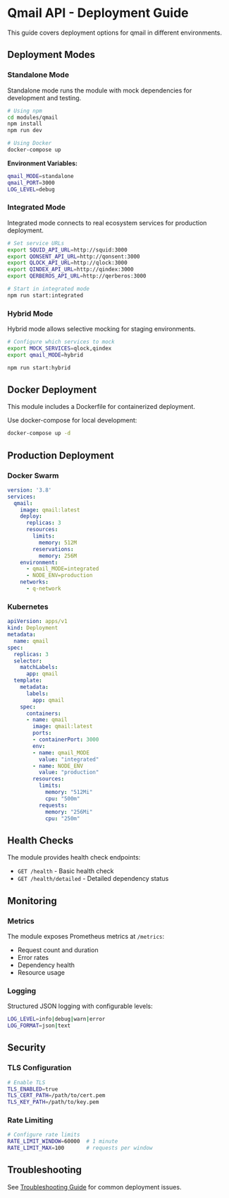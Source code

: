 # Qmail API - Deployment Guide

This guide covers deployment options for qmail in different environments.

## Deployment Modes

### Standalone Mode

Standalone mode runs the module with mock dependencies for development and testing.

```bash
# Using npm
cd modules/qmail
npm install
npm run dev

# Using Docker
docker-compose up
```

**Environment Variables:**
```bash
qmail_MODE=standalone
qmail_PORT=3000
LOG_LEVEL=debug
```

### Integrated Mode

Integrated mode connects to real ecosystem services for production deployment.

```bash
# Set service URLs
export SQUID_API_URL=http://squid:3000
export QONSENT_API_URL=http://qonsent:3000
export QLOCK_API_URL=http://qlock:3000
export QINDEX_API_URL=http://qindex:3000
export QERBEROS_API_URL=http://qerberos:3000

# Start in integrated mode
npm run start:integrated
```

### Hybrid Mode

Hybrid mode allows selective mocking for staging environments.

```bash
# Configure which services to mock
export MOCK_SERVICES=qlock,qindex
export qmail_MODE=hybrid

npm run start:hybrid
```


## Docker Deployment

This module includes a Dockerfile for containerized deployment.

Use docker-compose for local development:

```bash
docker-compose up -d
```



## Production Deployment

### Docker Swarm

```yaml
version: '3.8'
services:
  qmail:
    image: qmail:latest
    deploy:
      replicas: 3
      resources:
        limits:
          memory: 512M
        reservations:
          memory: 256M
    environment:
      - qmail_MODE=integrated
      - NODE_ENV=production
    networks:
      - q-network
```

### Kubernetes

```yaml
apiVersion: apps/v1
kind: Deployment
metadata:
  name: qmail
spec:
  replicas: 3
  selector:
    matchLabels:
      app: qmail
  template:
    metadata:
      labels:
        app: qmail
    spec:
      containers:
      - name: qmail
        image: qmail:latest
        ports:
        - containerPort: 3000
        env:
        - name: qmail_MODE
          value: "integrated"
        - name: NODE_ENV
          value: "production"
        resources:
          limits:
            memory: "512Mi"
            cpu: "500m"
          requests:
            memory: "256Mi"
            cpu: "250m"
```

## Health Checks

The module provides health check endpoints:

- `GET /health` - Basic health check
- `GET /health/detailed` - Detailed dependency status

## Monitoring

### Metrics

The module exposes Prometheus metrics at `/metrics`:

- Request count and duration
- Error rates
- Dependency health
- Resource usage

### Logging

Structured JSON logging with configurable levels:

```bash
LOG_LEVEL=info|debug|warn|error
LOG_FORMAT=json|text
```

## Security

### TLS Configuration

```bash
# Enable TLS
TLS_ENABLED=true
TLS_CERT_PATH=/path/to/cert.pem
TLS_KEY_PATH=/path/to/key.pem
```

### Rate Limiting

```bash
# Configure rate limits
RATE_LIMIT_WINDOW=60000  # 1 minute
RATE_LIMIT_MAX=100       # requests per window
```

## Troubleshooting

See [Troubleshooting Guide](./troubleshooting.md) for common deployment issues.

